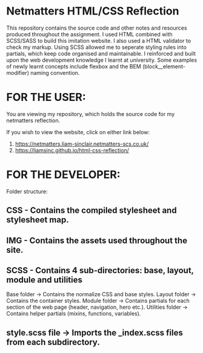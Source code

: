 # Netmatters HTML/CSS Reflection

This repository contains the source code and other notes and resources produced throughout the assignment.
I used HTML combined with SCSS/SASS to build this imitation website. I also used a HTML validator to check my markup.
Using SCSS allowed me to seperate styling rules into partials, which keep code organised and maintainable.
I reinforced and built upon the web development knowledge I learnt at university.
Some examples of newly learnt concepts include flexbox and the BEM (block__element-modifier) naming convention.

# FOR THE USER:

You are viewing my repository, which holds the source code for my netmatters reflection.

If you wish to view the website, click on either link below:
1. https://netmatters.liam-sinclair.netmatters-scs.co.uk/
2. https://liamsinc.github.io/html-css-reflection/
   
# FOR THE DEVELOPER:

Folder structure:

CSS - Contains the compiled stylesheet and stylesheet map.
----------------------------------------------------------------------------------
IMG - Contains the assets used throughout the site.
----------------------------------------------------------------------------------
SCSS - Contains 4 sub-directories: base, layout, module and utilities
----------------------------------------------------------------------------------

Base folder -> Contains the normalize CSS and base styles.
Layout folder -> Contains the container styles.
Module folder -> Contains partials for each section of the web page (header, navigation, hero etc.).
Utilities folder -> Contains helper partials (mixins, functions, variables).

style.scss file -> Imports the _index.scss files from each subdirectory.
----------------------------------------------------------------------------------


